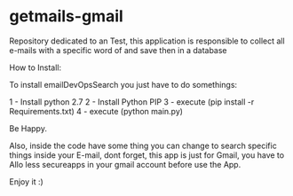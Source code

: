 # getmails-gmail
Repository dedicated to an Test, this application is responsible to collect all e-mails with a specific word of and save then in a database

How to Install:

To install emailDevOpsSearch you just have to do somethings:

1 - Install python 2.7
2 - Install Python PIP
3 - execute (pip install -r Requirements.txt)
4 - execute (python main.py)

Be Happy.

Also, inside the code have some thing you can change to search specific things inside your E-mail, dont forget, this app is just for Gmail, you have to Allo less secureapps in your gmail account before use the App.

Enjoy it :)
